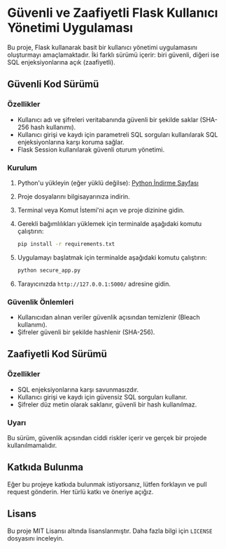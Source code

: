 # Güvenli ve Zaafiyetli Flask Kullanıcı Yönetimi Uygulaması

Bu proje, Flask kullanarak basit bir kullanıcı yönetimi uygulamasını oluşturmayı amaçlamaktadır. İki farklı sürümü içerir: biri güvenli, diğeri ise SQL enjeksiyonlarına açık (zaafiyetli).

## Güvenli Kod Sürümü

### Özellikler

- Kullanıcı adı ve şifreleri veritabanında güvenli bir şekilde saklar (SHA-256 hash kullanımı).
- Kullanıcı girişi ve kaydı için parametreli SQL sorguları kullanılarak SQL enjeksiyonlarına karşı koruma sağlar.
- Flask Session kullanılarak güvenli oturum yönetimi.

### Kurulum

1. Python'u yükleyin (eğer yüklü değilse): [Python İndirme Sayfası](https://www.python.org/downloads/)
2. Proje dosyalarını bilgisayarınıza indirin.
3. Terminal veya Komut İstemi'ni açın ve proje dizinine gidin.
4. Gerekli bağımlılıkları yüklemek için terminalde aşağıdaki komutu çalıştırın:

    ```bash
    pip install -r requirements.txt
    ```

5. Uygulamayı başlatmak için terminalde aşağıdaki komutu çalıştırın:

    ```bash
    python secure_app.py
    ```

6. Tarayıcınızda `http://127.0.0.1:5000/` adresine gidin.

### Güvenlik Önlemleri

- Kullanıcıdan alınan veriler güvenlik açısından temizlenir (Bleach kullanımı).
- Şifreler güvenli bir şekilde hashlenir (SHA-256).

## Zaafiyetli Kod Sürümü

### Özellikler

- SQL enjeksiyonlarına karşı savunmasızdır.
- Kullanıcı girişi ve kaydı için güvensiz SQL sorguları kullanır.
- Şifreler düz metin olarak saklanır, güvenli bir hash kullanılmaz.

### Uyarı

Bu sürüm, güvenlik açısından ciddi riskler içerir ve gerçek bir projede kullanılmamalıdır.

## Katkıda Bulunma

Eğer bu projeye katkıda bulunmak istiyorsanız, lütfen forklayın ve pull request gönderin. Her türlü katkı ve öneriye açığız.

## Lisans

Bu proje MIT Lisansı altında lisanslanmıştır. Daha fazla bilgi için `LICENSE` dosyasını inceleyin.
